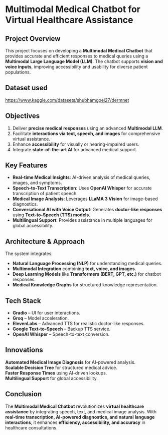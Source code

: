 
# **Multimodal Medical Chatbot for Virtual Healthcare Assistance**

## **Project Overview**
This project focuses on developing a **Multimodal Medical Chatbot** that provides accurate and efficient responses to medical queries using a **Multimodal Large Language Model (LLM)**. The chatbot supports **vision and voice inputs**, improving accessibility and usability for diverse patient populations.

## **Dataset used**
https://www.kaggle.com/datasets/shubhamgoel27/dermnet

## **Objectives**
1. Deliver **precise medical responses** using an advanced **Multimodal LLM**.
2. Facilitate **interactions via text, speech, and images** for comprehensive virtual assistance.
3. Enhance **accessibility** for visually or hearing-impaired users.
4. Integrate **state-of-the-art AI** for advanced medical support.

## **Key Features**
- **Real-time Medical Insights**: AI-driven analysis of medical queries, images, and symptoms.
- **Speech-to-Text Transcription**: Uses **OpenAI Whisper** for accurate transcription of patient speech.
- **Medical Image Analysis**: Leverages **LLaMA 3 Vision** for image-based diagnostics.
- **Conversational AI with Voice Output**: Generates **doctor-like responses** using **Text-to-Speech (TTS) models**.
- **Multilingual Support**: Provides assistance in multiple languages for global accessibility.

## **Architecture & Approach**
The system integrates:
- **Natural Language Processing (NLP)** for understanding medical queries.
- **Multimodal Integration** combining **text, voice, and images**.
- **Deep Learning Models** like **Transformers (BERT, GPT, etc.)** for chatbot responses.
- **Medical Knowledge Graphs** for structured knowledge representation.

## **Tech Stack**
- **Gradio** – UI for user interactions.
- **Groq** – Model acceleration.
- **ElevenLabs** – Advanced TTS for realistic doctor-like responses.
- **Google Text-to-Speech** – Backup TTS service.
- **OpenAI Whisper** – Speech-to-text conversion.

## **Innovations**
 **Automated Medical Image Diagnosis** for AI-powered analysis.  
 **Scalable Decision Tree** for structured medical advice.  
 **Faster Response Times** using AI-driven lookups.  
 **Multilingual Support** for global accessibility.  

## **Conclusion**
The **Multimodal Medical Chatbot** revolutionizes **virtual healthcare assistance** by integrating speech, text, and medical image analysis. With **real-time transcription, AI-powered diagnostics, and natural language interactions**, it enhances **efficiency, accessibility, and accuracy** in healthcare consultations.
